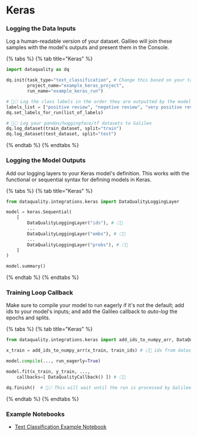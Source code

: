 # Keras

### Logging the Data Inputs

Log a human-readable version of your dataset. Galileo will join these samples with the model's outputs and present them in the Console.

{% tabs %}
{% tab title="Keras" %}
```python
import dataquality as dq

dq.init(task_type="text_classification", # Change this based on your task type
        project_name="example_keras_project",
        run_name="example_keras_run")

# 🔭🌕 Log the class labels in the order they are outputted by the model
labels_list = ["positive review", "negative review", "very positive review", "very negative review"]
dq.set_labels_for_run(list_of_labels)

# 🔭🌕 Log your pandas/huggingface/tf datasets to Galileo
dq.log_dataset(train_dataset, split="train")
dq.log_dataset(test_dataset, split="test")
```
{% endtab %}
{% endtabs %}

### Logging the Model Outputs

Add our logging layers to your Keras model's definition. This works with the functional or sequential syntax for defining models in Keras.

{% tabs %}
{% tab title="Keras" %}
```python
from dataquality.integrations.keras import DataQualityLoggingLayer

model = keras.Sequential(
    [
        DataQualityLoggingLayer("ids"), # 🌕🔭 
        ...
        DataQualityLoggingLayer("embs"), # 🌕🔭 
        ...
        DataQualityLoggingLayer("probs"), # 🌕🔭 
    ]
)

model.summary()
```
{% endtab %}
{% endtabs %}

### Training Loop Callback

Make sure to compile your model to run eagerly if it's not the default; add ids to your model's inputs; and add the Galileo callback to _auto-log_ the epochs and splits.&#x20;

{% tabs %}
{% tab title="Keras" %}
```python
from dataquality.integrations.keras import add_ids_to_numpy_arr, DataQualityCallback

x_train = add_ids_to_numpy_arr(x_train, train_ids) # 🌕🔭 ids from dataset logging

model.compile(..., run_eagerly=True)

model.fit(x_train, y_train, ..., 
    callbacks=[ DataQualityCallback() ]) # 🌕🔭 

dq.finish()  # 🔭🌕 This will wait until the run is processed by Galileo 
```
{% endtab %}
{% endtabs %}

### Example Notebooks&#x20;

* [Text Classification Example Notebook](https://colab.research.google.com/github/rungalileo/examples/blob/v1/examples/text\_classification/Text\_Classification\_using\_Keras\_and\_%F0%9F%94%AD\_Galileo.ipynb)
